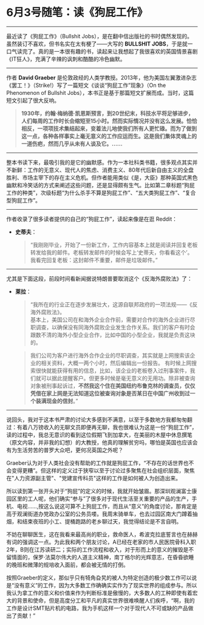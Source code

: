 # 6月3号随笔：读《狗屁工作》

---

最近读了《狗屁工作》（Bullshit Jobs），是在翻中信出版社的书时偶然发现的。虽然装订不喜欢，但书名实在太有梗了——大写的 **BULLSHIT JOBS**，于是就一口气读完了。真的是一本很有趣的书，读起来让我想起了我很喜欢的英国情景喜剧《IT狂人》，充满了辛辣的讽刺和酷酷的冷色幽默。

---

作者 **David Graeber** 是伦敦政经的人类学教授。2013年，他为美国左翼激进杂志《罢工！》（Strike!）写了一篇短文《谈谈“狗屁工作”现象》（On the Phenomenon of Bullshit Jobs），本书正是基于那篇短文扩展而成。当时，这篇短文引起了很大反响。

> **1930年，约翰·梅纳德·凯恩斯预言，到20世纪末，科技水平将足够进步，人们每周的工作时长会缩短至15小时。然而实际情况并没有这么发展。恰恰相反，一项项技术集结起来，变着法儿地使我们所有人更忙碌。而为了做到这一点，各种各样事实上毫无意义的工作应运而生。这是我们集体灵魂上的一道伤疤，然而几乎从未有人谈及它。......**



---

整本书读下来，最吸引我的是它的幽默感。作为一本社科类书籍，很多观点其实并不新鲜：工作的无意义、现代人的焦虑、消费主义、80年代后新自由主义的全盘胜利、市场主宰下的存在主义危机。但作者能用类似《是，大臣》那种英国式黑色幽默和冷笑话的方式来阐述这些问题，还是显得颇有生气。比如第二章标题“狗屁工作的种类”，次级标题“为什么杀手不算是狗屁工作”、“五大类狗屁工作”、“复合型狗屁工作”。

---

作者收录了很多读者提供的自己的“狗屁工作”，读起来像是在逛 Reddit：

- **史蒂夫**：  
    > “我刚刚毕业，开始了一份新工作，工作内容基本上就是阅读并回复老板转发给我的邮件。老板转发邮件的时候会写上‘史蒂夫，你看看这个’。我看完回复老板：这封邮件不重要，邮件是垃圾邮件。”

---

尤其是下面这段，前段时间看新闻据说特朗普要取消这个《反海外腐败法》了：

- **莱拉**：  
    > “我所在的行业正在逐步发展壮大，这源自联邦政府的一项法规——《反海外腐败法》。  
    > 基本上，美国公司在和海外企业合作前，需要对合作的海外企业进行尽职调查，以确保没有同海外腐败企业发生合作关系。我们的客户有时会跟数不清的海外小型企业合作，比如中国的小型企业，我就是负责这块的。

    > 我们公司为客户进行海外合作企业的尽职调查，其实就是上网搜索该企业的相关资料，大概一两个小时，然后编辑出一份报告。
    > 有时候上网搜索很快就能获得有用的信息，比如，该企业的老板卷入过刑事案件，我们就可以据此提醒客户。但更多时候是毫无意义的无用功。除非被查询对象被刑事起诉过，**不然我这个住在美国纽约布鲁克林的调查员，仅仅凭借在家上网是无法知道这位被查询对象是否某日在中国广州收到过一个装满现金的信封**。”

---

说回头，我对于这本书严肃的讨论大多感到不满意，以至于多数地方我都匆匆翻过：有着八万镑收入的无聊文员即便再无聊，我也很难认为这是一份“狗屁工作”，读的过程中，我总无意识的看到这位假期飞到加拿大，在美丽的木屋中休息撰笔（原文内容，并非我的幻想）的大教授，他真的理解贫穷吗，哪怕是英国也应该会有为生活劳苦的普罗大众吧，更何况英国之外呢？

Graeber认为对于人类社会没有帮助的工作就是狗屁工作，“不存在的话世界也不会变得更糟”。但这样的定义过于狭窄以至于讨论过多聚焦在社会组织层面，聚焦在"人力资源副主管"、"党建宣传科员"这样的工作是如何被人为创造出来。

所以读到第一张开头对于“狗屁”的定义的时候，我就开始皱眉。那深圳观澜富士康园区里的工人呢，他们确实“参与”了很多对于现代生活至关重要的产品的生产，手机、电视......,按这么说这可算不上狗屁工作，而且从“意义”的角度讨论，那肯定是高于观澜街道办党政办公室的公务员喽。我周末骑单车，也去过园区南大门蹲着抽烟，和结束夜班的小工、提桶跑路的老乡聊过天，我觉得结论是不言自明。

不妨在聊聊医生，这在我看来最高尚的职业，救命医人，希波克拉底誓言也在赫赫有词的强调这一点。为此我和两个朋友讨论，A已经在老家的市人民医院骨科入职2年，B则在江苏读研二；实际的工作流程和收入，对于形而上的意义的摧毁是不留情面的，保罗·法莫尔伟大的人道主义精神，南丁格尔的光辉意志，在昏昏欲睡的晚班和微薄的规培收入面前，都会被无情的打倒。

按照Graeber的定义，那似乎只有犄角旮旯的被人为特定创造的极少数工作可以说是“没有意义”的工作，因为大多数工作确确实实作为了现实世界的组成参与。所以我认为拿工作的意义和价值来作为判断标准是傲慢的，大多数人的工种即使有着宏大的背景和使命，但是高度分工和平凡的真实世界很难唤醒人们疾呼，“啊，我的工作是设计SMT贴片机的电路，我为手机这样一个对于现代人不可或缺的产品做出了贡献！”